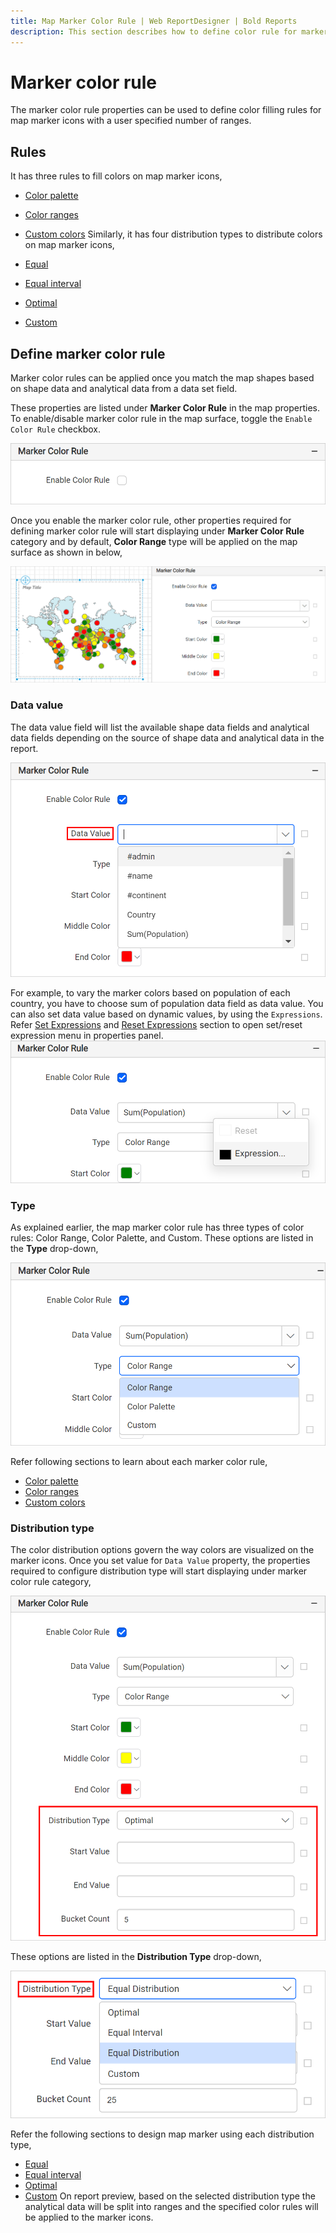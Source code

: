 ```yaml
---
title: Map Marker Color Rule | Web ReportDesigner | Bold Reports
description: This section describes how to define color rule for marker in Map Report Item with the Bold Report Designer
---
```


# Marker color rule

The marker color rule properties can be used to define color filling rules for map marker icons with a user specified number of ranges.

## Rules

It has three rules to fill colors on map marker icons,

* [Color palette](./../../../report-items/map/color-palette-marker-rule/)
* [Color ranges](./../../../report-items/map/color-range-marker-rule/)
* [Custom colors](./../../../report-items/map/custom-color-marker-rule/)
Similarly, it has four distribution types to distribute colors on map marker icons,

* [Equal](./../../../report-items/map/equal-distribution-marker-rule/)
* [Equal interval](./../../../report-items/map/equal-interval-marker-rule/)
* [Optimal](./../../../report-items/map/optimal-distribution-marker-rule/)
* [Custom](./../../../report-items/map/custom-distribution-marker-rule/)

## Define marker color rule

Marker color rules can be applied once you match the map shapes based on shape data and analytical data from a data set field.

These properties are listed under **Marker Color Rule** in the map properties. To enable/disable marker color rule in the map surface, toggle the `Enable Color Rule` checkbox.

![Map Shape properties](/static/assets/on-premise/images/report-designer/report-items/map/marker-color-rule/initial.png)

Once you enable the marker color rule, other properties required for defining marker color rule will start displaying under **Marker Color Rule** category and by default, **Color Range** type will be applied on the map surface as shown in below,

![Map shape color rule](/static/assets/on-premise/images/report-designer/report-items/map/marker-color-rule/enable-color-rule.png)

### Data value

The data value field will list the available shape data fields and analytical data fields depending on the source of shape data and analytical data in the report.

![Map data value](/static/assets/on-premise/images/report-designer/report-items/map/marker-color-rule/data-value.png)

For example, to vary the marker colors based on population of each country, you have to choose sum of population data field as data value. You can also set data value based on dynamic values, by using the `Expressions`. Refer [Set Expressions](./../../../compose-report/properties-panel/#set-expression) and [Reset Expressions](./../../../compose-report/properties-panel/#reset-expression) section to open set/reset expression menu in properties panel.
![Map data value](/static/assets/on-premise/images/report-designer/report-items/map/marker-color-rule/data-value-expression.png)

### Type

As explained earlier, the map marker color rule has three types of color rules: Color Range, Color Palette, and Custom. These options are listed in the **Type** drop-down,

![Map color rule types](/static/assets/on-premise/images/report-designer/report-items/map/marker-color-rule/types.png)

Refer following sections to learn about each marker color rule,

* [Color palette](./../../../report-items/map/color-palette-marker-rule/)
* [Color ranges](./../../../report-items/map/color-range-marker-rule/)
* [Custom colors](./../../../report-items/map/custom-color-marker-rule/)

### Distribution type

The color distribution options govern the way colors are visualized on the marker icons. Once you set value for `Data Value` property, the properties required to configure distribution type will start displaying under marker color rule category,

![Map distribution properties](/static/assets/on-premise/images/report-designer/report-items/map/marker-color-rule/distribution-properties.png)

These options are listed in the **Distribution Type** drop-down,

![Map distribution types](/static/assets/on-premise/images/report-designer/report-items/map/marker-color-rule/distribution-types.png)

Refer the following sections to design map marker using each distribution type,

* [Equal](./../../../report-items/map/equal-distribution-marker-rule/)
* [Equal interval](./../../../report-items/map/equal-interval-marker-rule/)
* [Optimal](./../../../report-items/map/optimal-distribution-marker-rule/)
* [Custom](./../../../report-items/map/custom-distribution-marker-rule/)
On report preview, based on the selected distribution type the analytical data will be split into ranges and the specified color rules will be applied to the marker icons.
